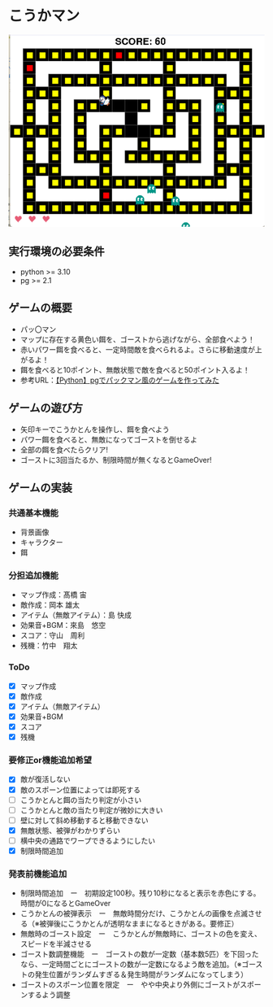 # こうかマン
![alt text](image.png)
## 実行環境の必要条件
* python >= 3.10
* pg >= 2.1

## ゲームの概要
* パッ〇マン
* マップに存在する黄色い餌を、ゴーストから逃げながら、全部食べよう！
* 赤いパワー餌を食べると、一定時間敵を食べられるよ。さらに移動速度が上がるよ！
* 餌を食べると10ポイント、無敵状態で敵を食べると50ポイント入るよ！
* 参考URL：[【Python】pgでパックマン風のゲームを作ってみた](https://qiita.com/aramasa_ash/items/f8162190420c8bc9232f )

## ゲームの遊び方
* 矢印キーでこうかとんを操作し、餌を食べよう
* パワー餌を食べると、無敵になってゴーストを倒せるよ
* 全部の餌を食べたらクリア!
* ゴーストに3回当たるか、制限時間が無くなるとGameOver!

## ゲームの実装
### 共通基本機能
* 背景画像
* キャラクター
* 餌

### 分担追加機能
* マップ作成：髙橋 宙
* 敵作成：岡本 雄太
* アイテム（無敵アイテム）：島 快成
* 効果音+BGM：來島　悠空
* スコア：守山　周利
* 残機：竹中　翔太

### ToDo
- [x] マップ作成
- [x] 敵作成
- [x] アイテム（無敵アイテム）
- [x] 効果音+BGM
- [x] スコア
- [x] 残機

### 要修正or機能追加希望
- [x] 敵が復活しない
- [x] 敵のスポーン位置によっては即死する
- [ ] こうかとんと餌の当たり判定が小さい
- [ ] こうかとんと敵の当たり判定が微妙に大きい
- [ ] 壁に対して斜め移動すると移動できない
- [x] 無敵状態、被弾がわかりずらい
- [ ] 横中央の通路でワープできるようにしたい
- [x] 制限時間追加

### 発表前機能追加
* 制限時間追加　ー　初期設定100秒。残り10秒になると表示を赤色にする。時間が0になるとGameOver
* こうかとんの被弾表示　ー　無敵時間分だけ、こうかとんの画像を点滅させる（※被弾後にこうかとんが透明なままになるときがある。要修正）
* 無敵時のゴースト設定　ー　こうかとんが無敵時に、ゴーストの色を変え、スピードを半減させる
* ゴースト数調整機能　ー　ゴーストの数が一定数（基本数5匹）を下回ったなら、一定時間ごとにゴーストの数が一定数になるよう敵を追加。（※ゴーストの発生位置がランダムすぎる＆発生時間がランダムになってしまう）
* ゴーストのスポーン位置を限定　ー　やや中央より外側にゴーストがスポーンするよう調整


 